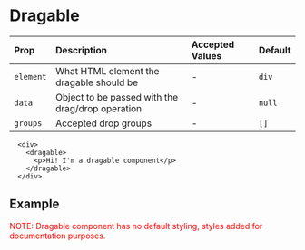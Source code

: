 # Dragable

| Prop       | Description                                        | Accepted Values                 | Default     |
| :--------- | :------------------------------------------------- | :------------------------------ | :---------- |
| `element`  | What HTML element the dragable should be           | -                               | `div`       |
| `data`     | Object to be passed with the drag/drop operation   | -                               | `null`      |
| `groups`   | Accepted drop groups                               | -                               | `[]`        |

```vue
  <div>
    <dragable>
      <p>Hi! I'm a dragable component</p>
    </dragable>
  </div>
```

## Example

<span style="color:red;">NOTE: Dragable component has no default styling, styles added for documentation purposes.</span>
<DragableExample style="margin-top:20px"/>

<script setup>
import DragableExample from './DragableExample.vue'
</script>